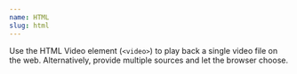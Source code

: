 ```yaml
---
name: HTML
slug: html
---
```


Use the HTML Video element (`<video>`) to play back a single video file on the web. Alternatively, provide multiple sources and let the browser choose.
